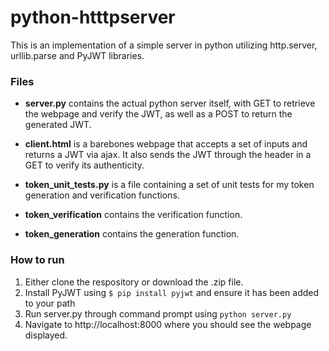 # python-htttpserver

This is an implementation of a simple server in python utilizing http.server, urllib.parse and PyJWT libraries.

### Files

* **server.py** contains the actual python server itself, with GET to retrieve the webpage and verify the JWT, as well as a POST to return the generated JWT.

* **client.html** is a barebones webpage that accepts a set of inputs and returns a JWT via ajax. It also sends the JWT through the header in a GET to verify its authenticity.

* **token_unit_tests.py** is a file containing a set of unit tests for my token generation and verification functions.

* **token_verification** contains the verification function.

* **token_generation** contains the generation function.

### How to run

1. Either clone the respository or download the .zip file.
2. Install PyJWT using `$ pip install pyjwt` and ensure it has been added to your path
3. Run server.py through command prompt using `python server.py`
4. Navigate to http://localhost:8000 where you should see the webpage displayed.
